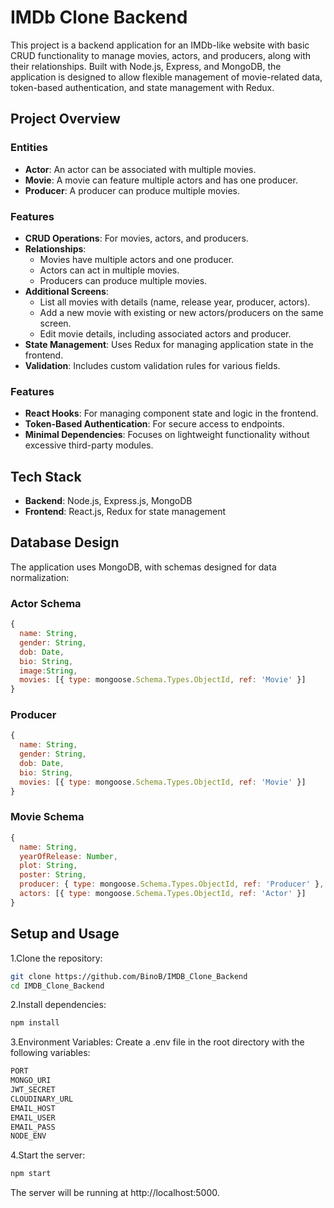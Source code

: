 # IMDb Clone Backend

This project is a backend application for an IMDb-like website with basic CRUD functionality to manage movies, actors, and producers, along with their relationships. Built with Node.js, Express, and MongoDB, the application is designed to allow flexible management of movie-related data, token-based authentication, and state management with Redux.

## Project Overview

### Entities
- **Actor**: An actor can be associated with multiple movies.
- **Movie**: A movie can feature multiple actors and has one producer.
- **Producer**: A producer can produce multiple movies.

### Features
- **CRUD Operations**: For movies, actors, and producers.
- **Relationships**:
  - Movies have multiple actors and one producer.
  - Actors can act in multiple movies.
  - Producers can produce multiple movies.
- **Additional Screens**:
  - List all movies with details (name, release year, producer, actors).
  - Add a new movie with existing or new actors/producers on the same screen.
  - Edit movie details, including associated actors and producer.
- **State Management**: Uses Redux for managing application state in the frontend.
- **Validation**: Includes custom validation rules for various fields.

### Features
- **React Hooks**: For managing component state and logic in the frontend.
- **Token-Based Authentication**: For secure access to endpoints.
- **Minimal Dependencies**: Focuses on lightweight functionality without excessive third-party modules.

## Tech Stack
- **Backend**: Node.js, Express.js, MongoDB
- **Frontend**: React.js, Redux for state management


## Database Design

The application uses MongoDB, with schemas designed for data normalization:

### Actor Schema
```javascript
{
  name: String,
  gender: String,
  dob: Date,
  bio: String,
  image:String,
  movies: [{ type: mongoose.Schema.Types.ObjectId, ref: 'Movie' }]
}
```
### Producer 
```javascript
{
  name: String,
  gender: String,
  dob: Date,
  bio: String,
  movies: [{ type: mongoose.Schema.Types.ObjectId, ref: 'Movie' }]
}
```
### Movie Schema
``` javascript
{
  name: String,
  yearOfRelease: Number,
  plot: String,
  poster: String,
  producer: { type: mongoose.Schema.Types.ObjectId, ref: 'Producer' },
  actors: [{ type: mongoose.Schema.Types.ObjectId, ref: 'Actor' }]
}
```
## Setup and Usage

1.Clone the repository:
```bash
git clone https://github.com/BinoB/IMDB_Clone_Backend
cd IMDB_Clone_Backend
```
2.Install dependencies:
  ```bash
npm install
```
3.Environment Variables: Create a .env file in the root directory with the following variables:
```bash
PORT
MONGO_URI
JWT_SECRET
CLOUDINARY_URL
EMAIL_HOST
EMAIL_USER
EMAIL_PASS
NODE_ENV
```
4.Start the server:
```bash
npm start
```
The server will be running at http://localhost:5000.

